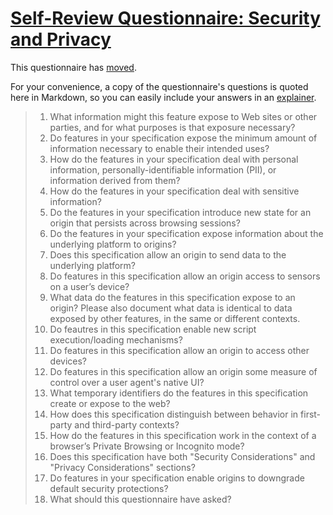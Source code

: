 # [Self-Review Questionnaire: Security and Privacy](https://w3ctag.github.io/security-questionnaire/)

This questionnaire has [moved](https://w3ctag.github.io/security-questionnaire/).

For your convenience, a copy of the questionnaire's questions is quoted here in Markdown, so you can easily include your answers in an [explainer](https://github.com/w3ctag/w3ctag.github.io/blob/master/explainers.md).

> 01. What information might this feature expose to Web sites or other parties,
>     and for what purposes is that exposure necessary?
> 02. Do features in your specification expose the minimum amount of information
>     necessary to enable their intended uses?
> 03. How do the features in your specification deal with personal information,
>     personally-identifiable information (PII), or information derived from
>     them?
> 04. How do the features in your specification deal with sensitive information?
> 05. Do the features in your specification introduce new state for an origin
>     that persists across browsing sessions?
> 06. Do the features in your specification expose information about the
>     underlying platform to origins?
> 07. Does this specification allow an origin to send data to the underlying
>     platform?
> 08. Do features in this specification allow an origin access to sensors on a user’s
>     device?
> 09. What data do the features in this specification expose to an origin? Please
>     also document what data is identical to data exposed by other features, in the
>     same or different contexts.
> 10. Do feautres in this specification enable new script execution/loading
>     mechanisms?
> 11. Do features in this specification allow an origin to access other devices?
> 12. Do features in this specification allow an origin some measure of control over
>     a user agent's native UI?
> 13. What temporary identifiers do the features in this specification create or
>     expose to the web?
> 14. How does this specification distinguish between behavior in first-party and
>     third-party contexts?
> 15. How do the features in this specification work in the context of a browser’s
>     Private Browsing or Incognito mode?
> 16. Does this specification have both "Security Considerations" and "Privacy
>     Considerations" sections?
> 17. Do features in your specification enable origins to downgrade default
>     security protections?
> 18. What should this questionnaire have asked?
